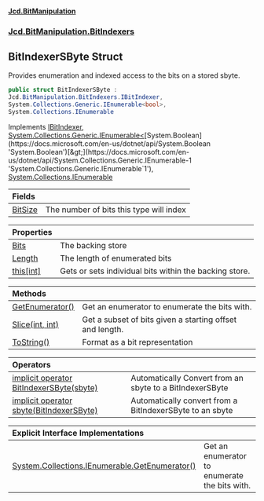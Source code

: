 #### [Jcd.BitManipulation](index.md 'index')
### [Jcd.BitManipulation.BitIndexers](Jcd.BitManipulation.BitIndexers.md 'Jcd.BitManipulation.BitIndexers')

## BitIndexerSByte Struct

Provides enumeration and indexed access to the bits on a stored sbyte.

```csharp
public struct BitIndexerSByte :
Jcd.BitManipulation.BitIndexers.IBitIndexer,
System.Collections.Generic.IEnumerable<bool>,
System.Collections.IEnumerable
```

Implements [IBitIndexer](Jcd.BitManipulation.BitIndexers.IBitIndexer.md 'Jcd.BitManipulation.BitIndexers.IBitIndexer'), [System.Collections.Generic.IEnumerable&lt;](https://docs.microsoft.com/en-us/dotnet/api/System.Collections.Generic.IEnumerable-1 'System.Collections.Generic.IEnumerable`1')[System.Boolean](https://docs.microsoft.com/en-us/dotnet/api/System.Boolean 'System.Boolean')[&gt;](https://docs.microsoft.com/en-us/dotnet/api/System.Collections.Generic.IEnumerable-1 'System.Collections.Generic.IEnumerable`1'), [System.Collections.IEnumerable](https://docs.microsoft.com/en-us/dotnet/api/System.Collections.IEnumerable 'System.Collections.IEnumerable')

| Fields                                                                                                                          |                                         |
|:--------------------------------------------------------------------------------------------------------------------------------|:----------------------------------------|
| [BitSize](Jcd.BitManipulation.BitIndexers.BitIndexerSByte.BitSize.md 'Jcd.BitManipulation.BitIndexers.BitIndexerSByte.BitSize') | The number of bits this type will index |

| Properties                                                                                                                            |                                                        |
|:--------------------------------------------------------------------------------------------------------------------------------------|:-------------------------------------------------------|
| [Bits](Jcd.BitManipulation.BitIndexers.BitIndexerSByte.Bits.md 'Jcd.BitManipulation.BitIndexers.BitIndexerSByte.Bits')                | The backing store                                      |
| [Length](Jcd.BitManipulation.BitIndexers.BitIndexerSByte.Length.md 'Jcd.BitManipulation.BitIndexers.BitIndexerSByte.Length')          | The length of enumerated bits                          |
| [this[int]](Jcd.BitManipulation.BitIndexers.BitIndexerSByte.this[int].md 'Jcd.BitManipulation.BitIndexers.BitIndexerSByte.this[int]') | Gets or sets individual bits within the backing store. |

| Methods                                                                                                                                                 |                                                          |
|:--------------------------------------------------------------------------------------------------------------------------------------------------------|:---------------------------------------------------------|
| [GetEnumerator()](Jcd.BitManipulation.BitIndexers.BitIndexerSByte.GetEnumerator().md 'Jcd.BitManipulation.BitIndexers.BitIndexerSByte.GetEnumerator()') | Get an enumerator to enumerate the bits with.            |
| [Slice(int, int)](Jcd.BitManipulation.BitIndexers.BitIndexerSByte.Slice(int,int).md 'Jcd.BitManipulation.BitIndexers.BitIndexerSByte.Slice(int, int)')  | Get a subset of bits given a starting offset and length. |
| [ToString()](Jcd.BitManipulation.BitIndexers.BitIndexerSByte.ToString().md 'Jcd.BitManipulation.BitIndexers.BitIndexerSByte.ToString()')                | Format as a bit representation                           |

| Operators                                                                                                                                                                                                                                                                             |                                                          |
|:--------------------------------------------------------------------------------------------------------------------------------------------------------------------------------------------------------------------------------------------------------------------------------------|:---------------------------------------------------------|
| [implicit operator BitIndexerSByte(sbyte)](Jcd.BitManipulation.BitIndexers.BitIndexerSByte.op_ImplicitJcd.BitManipulation.BitIndexers.BitIndexerSByte(sbyte).md 'Jcd.BitManipulation.BitIndexers.BitIndexerSByte.op_Implicit Jcd.BitManipulation.BitIndexers.BitIndexerSByte(sbyte)') | Automatically Convert from an sbyte to a BitIndexerSByte |
| [implicit operator sbyte(BitIndexerSByte)](Jcd.BitManipulation.BitIndexers.BitIndexerSByte.op_Implicitsbyte(Jcd.BitManipulation.BitIndexers.BitIndexerSByte).md 'Jcd.BitManipulation.BitIndexers.BitIndexerSByte.op_Implicit sbyte(Jcd.BitManipulation.BitIndexers.BitIndexerSByte)') | Automatically convert from a BitIndexerSByte to an sbyte |

| Explicit Interface Implementations                                                                                                                                                                                                                   |                                               |
|:-----------------------------------------------------------------------------------------------------------------------------------------------------------------------------------------------------------------------------------------------------|:----------------------------------------------|
| [System.Collections.IEnumerable.GetEnumerator()](Jcd.BitManipulation.BitIndexers.BitIndexerSByte.System.Collections.IEnumerable.GetEnumerator().md 'Jcd.BitManipulation.BitIndexers.BitIndexerSByte.System.Collections.IEnumerable.GetEnumerator()') | Get an enumerator to enumerate the bits with. |
